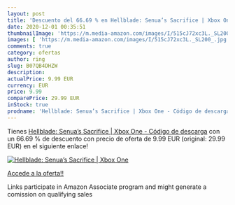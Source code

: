 ```yaml
---
layout: post
title: 'Descuento del 66.69 % en Hellblade: Senua’s Sacrifice | Xbox One '
date: 2020-12-01 00:35:51
thumbnailImage: 'https://m.media-amazon.com/images/I/515cJ72xc3L._SL200_.jpg'
images: [ 'https://m.media-amazon.com/images/I/515cJ72xc3L._SL200_.jpg' ]
comments: true
category: ofertas
author: ring
slug: B07QB4DHZW
description:
actualPrice: 9.99 EUR
currency: EUR
price: 9.99
comparePrice: 29.99 EUR
inStock: true
prodname: 'Hellblade: Senua’s Sacrifice | Xbox One - Código de descarga'
---
```


Tienes [Hellblade: Senua’s Sacrifice | Xbox One - Código de descarga](https://www.amazon.es/dp/B07QB4DHZW/?tag=tolees-21) con un 66.69 % de descuento con precio de oferta de 9.99 EUR (original: 29.99 EUR) en el siguiente enlace!

[![Hellblade: Senua’s Sacrifice | Xbox One ](https://m.media-amazon.com/images/I/515cJ72xc3L._SL200_.jpg)](https://www.amazon.es/dp/B07QB4DHZW/?tag=tolees-21)

[Accede a la oferta!!](https://www.amazon.es/dp/B07QB4DHZW/?tag=tolees-21)

Links participate in Amazon Associate program and might generate a comission on qualifying sales


